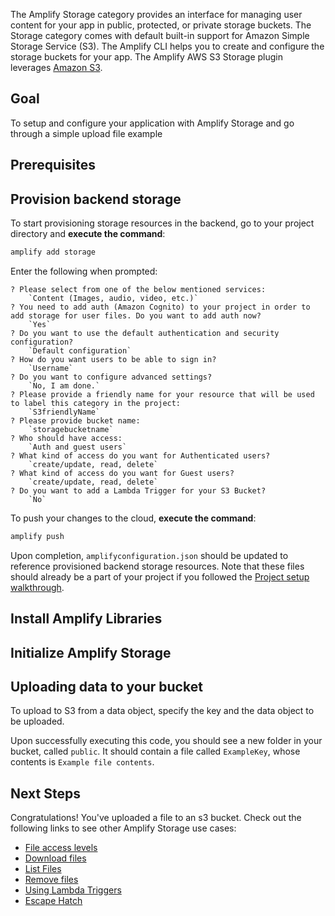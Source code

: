 The Amplify Storage category provides an interface for managing user content for your app in public, protected, or private storage buckets. The Storage category comes with default built-in support for Amazon Simple Storage Service (S3). The Amplify CLI helps you to create and configure the storage buckets for your app. The Amplify AWS S3 Storage plugin leverages [Amazon S3](https://aws.amazon.com/s3).

## Goal
To setup and configure your application with Amplify Storage and go through a simple upload file example

## Prerequisites

<inline-fragment platform="ios" src="~/lib/storage/fragments/ios/getting-started/10_preReq.md"></inline-fragment>
<inline-fragment platform="android" src="~/lib/storage/fragments/android/getting-started/10_preReq.md"></inline-fragment>

## Provision backend storage

To start provisioning storage resources in the backend, go to your project directory and **execute the command**:

```bash
amplify add storage
```

Enter the following when prompted:
```console
? Please select from one of the below mentioned services:
    `Content (Images, audio, video, etc.)`
? You need to add auth (Amazon Cognito) to your project in order to add storage for user files. Do you want to add auth now?
    `Yes`
? Do you want to use the default authentication and security configuration?
    `Default configuration`
? How do you want users to be able to sign in?
    `Username`
? Do you want to configure advanced settings?
    `No, I am done.`
? Please provide a friendly name for your resource that will be used to label this category in the project:
    `S3friendlyName`
? Please provide bucket name:
    `storagebucketname`
? Who should have access:
    `Auth and guest users`
? What kind of access do you want for Authenticated users?
    `create/update, read, delete`
? What kind of access do you want for Guest users?
    `create/update, read, delete`
? Do you want to add a Lambda Trigger for your S3 Bucket?
    `No`
```

To push your changes to the cloud, **execute the command**:

```bash
amplify push
```

Upon completion, `amplifyconfiguration.json` should be updated to reference provisioned backend storage resources. Note that these files should already be a part of your project if you followed the [Project setup walkthrough](~/lib/project-setup/create-application.md).

## Install Amplify Libraries

<inline-fragment platform="ios" src="~/lib/storage/fragments/ios/getting-started/20_installLib.md"></inline-fragment>
<inline-fragment platform="android" src="~/lib/storage/fragments/android/getting-started/20_installLib.md"></inline-fragment>

## Initialize Amplify Storage

<inline-fragment platform="ios" src="~/lib/storage/fragments/ios/getting-started/30_initStorage.md"></inline-fragment>
<inline-fragment platform="android" src="~/lib/storage/fragments/android/getting-started/30_initStorage.md"></inline-fragment>

## Uploading data to your bucket

To upload to S3 from a data object, specify the key and the data object to be uploaded.

<inline-fragment platform="ios" src="~/lib/storage/fragments/ios/getting-started/40_upload.md"></inline-fragment>
<inline-fragment platform="android" src="~/lib/storage/fragments/android/getting-started/40_upload.md"></inline-fragment>

Upon successfully executing this code, you should see a new folder in your bucket, called `public`. It should contain a file called `ExampleKey`, whose contents is `Example file contents`.

## Next Steps

Congratulations! You've uploaded a file to an s3 bucket.  Check out the following links to see other Amplify Storage use cases:

* [File access levels](~/lib/storage/configureaccess.md)
* [Download files](~/lib/storage/download.md)
* [List Files](~/lib/storage/list.md)
* [Remove files](~/lib/storage/remove.md)
* [Using Lambda Triggers](~/lib/storage/triggers.md)
* [Escape Hatch](~/lib/storage/escapehatch.md)
